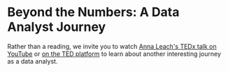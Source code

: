 # Beyond the Numbers: A Data Analyst Journey

Rather than a reading, we invite you to watch [Anna Leach's TEDx talk on YouTube](https://www.youtube.com/watch?v=t2oOFs4WgI0&feature=emb_title)
 or [on the TED platform](https://www.ted.com/talks/anna_leach_building_authentic_relationships) to learn about another interesting journey as a data analyst.
